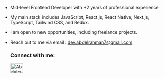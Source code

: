 
* Mid-level Frontend Developer with +2 years of professional experience
* My main stack includes JavaScript, React.js, React Native, Next.js, TypeScript, Tailwind CSS, and Redux.
*  I am open to new opportunities, including freelance projects.
* Reach out to me via email : <a href="mailto:dev.abdelrahman7@gmail.com">dev.abdelrahman7@gmail.com </a>

  
  <h3 align="left">Connect with me:</h3>
  <p align="left">
  <a href="https://www.linkedin.com/in/abdelrahman-alsayed-b312311a0/" target="blank"><img align="center" src="https://raw.githubusercontent.com/rahuldkjain/github-profile-readme-generator/master/src/images/icons/Social/linked-in-alt.svg" alt="AbdelrahmanAlsayed" height="30" width="40" /></a>
  </p>